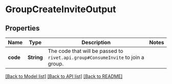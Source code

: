 # GroupCreateInviteOutput

## Properties

Name | Type | Description | Notes
------------ | ------------- | ------------- | -------------
**code** | **String** | The code that will be passed to `rivet.api.group#ConsumeInvite` to join a group. | 

[[Back to Model list]](../README.md#documentation-for-models) [[Back to API list]](../README.md#documentation-for-api-endpoints) [[Back to README]](../README.md)


